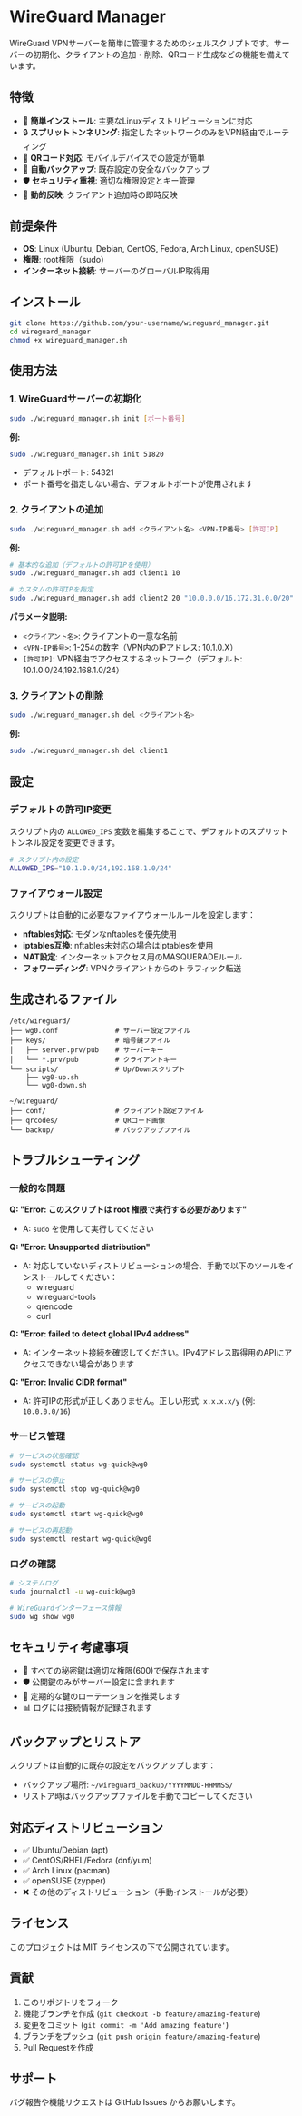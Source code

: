 # WireGuard Manager

WireGuard VPNサーバーを簡単に管理するためのシェルスクリプトです。サーバーの初期化、クライアントの追加・削除、QRコード生成などの機能を備えています。

## 特徴

- 🚀 **簡単インストール**: 主要なLinuxディストリビューションに対応
- 🔒 **スプリットトンネリング**: 指定したネットワークのみをVPN経由でルーティング
- 📱 **QRコード対応**: モバイルデバイスでの設定が簡単
- 💾 **自動バックアップ**: 既存設定の安全なバックアップ
- 🛡️ **セキュリティ重視**: 適切な権限設定とキー管理
- 🔄 **動的反映**: クライアント追加時の即時反映

## 前提条件

- **OS**: Linux (Ubuntu, Debian, CentOS, Fedora, Arch Linux, openSUSE)
- **権限**: root権限（sudo）
- **インターネット接続**: サーバーのグローバルIP取得用

## インストール

```bash
git clone https://github.com/your-username/wireguard_manager.git
cd wireguard_manager
chmod +x wireguard_manager.sh
```

## 使用方法

### 1. WireGuardサーバーの初期化

```bash
sudo ./wireguard_manager.sh init [ポート番号]
```

**例:**
```bash
sudo ./wireguard_manager.sh init 51820
```

- デフォルトポート: 54321
- ポート番号を指定しない場合、デフォルトポートが使用されます

### 2. クライアントの追加

```bash
sudo ./wireguard_manager.sh add <クライアント名> <VPN-IP番号> [許可IP]
```

**例:**
```bash
# 基本的な追加（デフォルトの許可IPを使用）
sudo ./wireguard_manager.sh add client1 10

# カスタムの許可IPを指定
sudo ./wireguard_manager.sh add client2 20 "10.0.0.0/16,172.31.0.0/20"
```

**パラメータ説明:**
- `<クライアント名>`: クライアントの一意な名前
- `<VPN-IP番号>`: 1-254の数字（VPN内のIPアドレス: 10.1.0.X）
- `[許可IP]`: VPN経由でアクセスするネットワーク（デフォルト: 10.1.0.0/24,192.168.1.0/24）

### 3. クライアントの削除

```bash
sudo ./wireguard_manager.sh del <クライアント名>
```

**例:**
```bash
sudo ./wireguard_manager.sh del client1
```

## 設定

### デフォルトの許可IP変更

スクリプト内の `ALLOWED_IPS` 変数を編集することで、デフォルトのスプリットトンネル設定を変更できます。

```bash
# スクリプト内の設定
ALLOWED_IPS="10.1.0.0/24,192.168.1.0/24"
```

### ファイアウォール設定

スクリプトは自動的に必要なファイアウォールルールを設定します：

- **nftables対応**: モダンなnftablesを優先使用
- **iptables互換**: nftables未対応の場合はiptablesを使用
- **NAT設定**: インターネットアクセス用のMASQUERADEルール
- **フォワーディング**: VPNクライアントからのトラフィック転送

## 生成されるファイル

```
/etc/wireguard/
├── wg0.conf              # サーバー設定ファイル
├── keys/                 # 暗号鍵ファイル
│   ├── server.prv/pub    # サーバーキー
│   └── *.prv/pub         # クライアントキー
└── scripts/              # Up/Downスクリプト
    ├── wg0-up.sh
    └── wg0-down.sh

~/wireguard/
├── conf/                 # クライアント設定ファイル
├── qrcodes/              # QRコード画像
└── backup/               # バックアップファイル
```

## トラブルシューティング

### 一般的な問題

**Q: "Error: このスクリプトは root 権限で実行する必要があります"**
- A: `sudo` を使用して実行してください

**Q: "Error: Unsupported distribution"**
- A: 対応していないディストリビューションの場合、手動で以下のツールをインストールしてください：
  - wireguard
  - wireguard-tools
  - qrencode
  - curl

**Q: "Error: failed to detect global IPv4 address"**
- A: インターネット接続を確認してください。IPv4アドレス取得用のAPIにアクセスできない場合があります

**Q: "Error: Invalid CIDR format"**
- A: 許可IPの形式が正しくありません。正しい形式: `x.x.x.x/y` (例: `10.0.0.0/16`)

### サービス管理

```bash
# サービスの状態確認
sudo systemctl status wg-quick@wg0

# サービスの停止
sudo systemctl stop wg-quick@wg0

# サービスの起動
sudo systemctl start wg-quick@wg0

# サービスの再起動
sudo systemctl restart wg-quick@wg0
```

### ログの確認

```bash
# システムログ
sudo journalctl -u wg-quick@wg0

# WireGuardインターフェース情報
sudo wg show wg0
```

## セキュリティ考慮事項

- 🔐 すべての秘密鍵は適切な権限(600)で保存されます
- 🛡️ 公開鍵のみがサーバー設定に含まれます
- 🔄 定期的な鍵のローテーションを推奨します
- 📊 ログには接続情報が記録されます

## バックアップとリストア

スクリプトは自動的に既存の設定をバックアップします：

- バックアップ場所: `~/wireguard_backup/YYYYMMDD-HHMMSS/`
- リストア時はバックアップファイルを手動でコピーしてください

## 対応ディストリビューション

- ✅ Ubuntu/Debian (apt)
- ✅ CentOS/RHEL/Fedora (dnf/yum)
- ✅ Arch Linux (pacman)
- ✅ openSUSE (zypper)
- ❌ その他のディストリビューション（手動インストールが必要）

## ライセンス

このプロジェクトは MIT ライセンスの下で公開されています。

## 貢献

1. このリポジトリをフォーク
2. 機能ブランチを作成 (`git checkout -b feature/amazing-feature`)
3. 変更をコミット (`git commit -m 'Add amazing feature'`)
4. ブランチをプッシュ (`git push origin feature/amazing-feature`)
5. Pull Requestを作成

## サポート

バグ報告や機能リクエストは GitHub Issues からお願いします。
